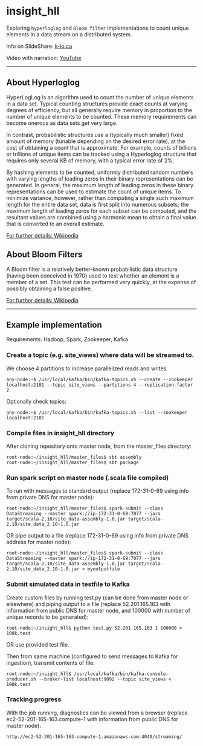 # insight_hll

Exploring `hyperloglog` and `Bloom filter` implementations to count unique elements in a data stream on a distributed system.

Info on SlideShare:  [k-lo.ca](http://k-lo.ca)

Video with narration:  [YouTube](https://youtu.be/ZRCLZ3aIaVU)

---

## About Hyperloglog

HyperLogLog is an algorithm used to count the number of unique elements in a data set. Typical counting structures provide exact counts at varying degrees of efficiency, but all generally require memory in proportion to the number of unique elements to be counted. These memory requirements can become onerous as data sets get very large. 

In contrast, probabilistic structures use a (typically much smaller) fixed amount of memory (tunable depending on the desired error rate), at the cost of obtaining a count that is approximate.  For example, counts of billions or trillions of unique items can be tracked using a Hyperloglog structure that requires only several KB of memory, with a typical error rate of 2%. 

By hashing elements to be counted, uniformly distributed random numbers with varying lengths of leading zeros in their binary representations can be generated. In general, the maximum length of leading zeros in these binary representations can be used to estimate the count of unique items. To minimize variance, however, rather than computing a single such maximum length for the entire data set, data is first split into numerous subsets; the maximum length of leading zeros for each subset can be computed, and the resultant values are combined using a harmonic mean to obtain a final value that is converted to an overall estimate.

[For further details: Wikipedia](https://en.wikipedia.org/wiki/HyperLogLog)

## About Bloom Filters

A Bloom filter is a relatively better-known probabilistic data structure (having been conceived in 1970) used to test whether an element is a member of a set. This test can be performed very quickly, at the expense of possibly obtaining a false positive.

[For further details: Wikipedia](https://en.wikipedia.org/wiki/Bloom_filter)

---

## Example implementation

Requirements:  Hadoop, Spark, Zookeeper, Kafka

### Create a topic (e.g. site_views) where data will be streamed to.

We choose 4 partitions to increase parallelized reads and writes.

```
any-node:~$ /usr/local/kafka/bin/kafka-topics.sh --create --zookeeper localhost:2181 --topic site_views --partitions 4 --replication-factor 2
```
Optionally check topics:

```
any-node:~$ /usr/local/kafka/bin/kafka-topics.sh --list --zookeeper localhost:2181
```

### Compile files in insight_hll directory

After cloning repository onto master node, from the master_files directory:

```
root-node:~/insight_hll/master_files$ sbt assembly
root-node:~/insight_hll/master_files$ sbt package
```

### Run spark script on master node (.scala file compiled)

To run with messages to standard output (replace 172-31-0-69 using info from private DNS for master node):

```
root-node:~/insight_hll/master_files$ spark-submit --class DataStreaming --master spark://ip-172-31-0-69:7077 --jars target/scala-2.10/site_data-assembly-1.0.jar target/scala-2.10/site_data_2.10-1.0.jar
```

OR pipe output to a file (replace 172-31-0-69 using info from private DNS address for master node):

```
root-node:~/insight_hll/master_files$ spark-submit --class DataStreaming --master spark://ip-172-31-0-69:7077 --jars target/scala-2.10/site_data-assembly-1.0.jar target/scala-2.10/site_data_2.10-1.0.jar > myoutputfile
```

### Submit simulated data in testfile to Kafka

Create custom files by running test.py (can be done from master node or elsewhere) and piping output to a file (replace 52.201.165.163 with information from public DNS for master node, and 100000 with number of unique records to be generated):

```
root-node:~/insight_hll$ python test.py 52.201.165.163 1 100000 > 100k.test
```

OR use provided test file.  

Then from same machine (configured to send messages to Kafka for ingestion), transmit contents of file:

```
root-node:~/insight_hll$ /usr/local/kafka/bin/kafka-console-producer.sh --broker-list localhost:9092 --topic site_views < 100k.test 
```

### Tracking progress

With the job running, diagnostics can be viewed from a browser (replace ec2-52-201-165-163.compute-1 with information from public DNS for master node):

```
http://ec2-52-201-165-163.compute-1.amazonaws.com:4040/streaming/
```

